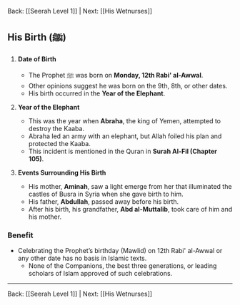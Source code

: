 Back: [[Seerah Level 1]] | Next: [[His Wetnurses]]
## **His Birth (ﷺ)**

1. **Date of Birth**  
   - The Prophet ﷺ was born on **Monday, 12th Rabi' al-Awwal**.  
   - Other opinions suggest he was born on the 9th, 8th, or other dates.  
   - His birth occurred in the **Year of the Elephant**.

2. **Year of the Elephant**  
   - This was the year when **Abraha**, the king of Yemen, attempted to destroy the Kaaba.  
   - Abraha led an army with an elephant, but Allah foiled his plan and protected the Kaaba.  
   - This incident is mentioned in the Quran in **Surah Al-Fil (Chapter 105)**.  

3. **Events Surrounding His Birth**  
   - His mother, **Aminah**, saw a light emerge from her that illuminated the castles of Busra in Syria when she gave birth to him.  
   - His father, **Abdullah**, passed away before his birth.  
   - After his birth, his grandfather, **Abd al-Muttalib**, took care of him and his mother.  

### **Benefit**  
- Celebrating the Prophet’s birthday (Mawlid) on 12th Rabi' al-Awwal or any other date has no basis in Islamic texts.  
  - None of the Companions, the best three generations, or leading scholars of Islam approved of such celebrations.  

---

Back: [[Seerah Level 1]] | Next: [[His Wetnurses]]